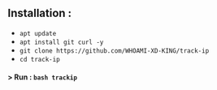 

## Installation :

* `apt update`
* `apt install git curl -y`
* `git clone https://github.com/WHOAMI-XD-KING/track-ip`
* `cd track-ip`

#### > Run : `bash trackip`


